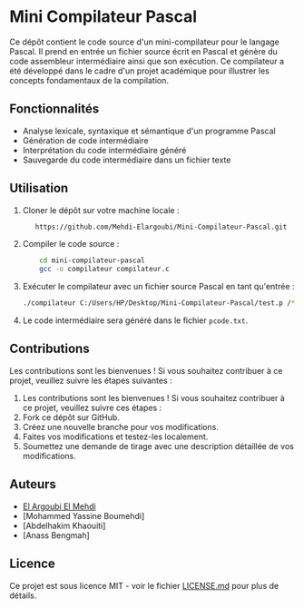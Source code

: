 # Mini Compilateur Pascal

Ce dépôt contient le code source d'un mini-compilateur pour le langage Pascal. Il prend en entrée un fichier source écrit en Pascal et génère du code assembleur intermédiaire ainsi que son exécution.
Ce compilateur a été développé dans le cadre d'un projet académique pour illustrer les concepts fondamentaux de la compilation.

## Fonctionnalités
- Analyse lexicale, syntaxique et sémantique d'un programme Pascal
- Génération de code intermédiaire
- Interprétation du code intermédiaire généré
- Sauvegarde du code intermédiaire dans un fichier texte

## Utilisation
1. Cloner le dépôt sur votre machine locale :
   ```bash
      https://github.com/Mehdi-Elargoubi/Mini-Compilateur-Pascal.git
   ```

2. Compiler le code source :
      ```bash
          cd mini-compilateur-pascal
          gcc -o compilateur compilateur.c
      ```
3. Exécuter le compilateur avec un fichier source Pascal en tant qu'entrée :

      ```bash
      ./compilateur C:/Users/HP/Desktop/Mini-Compilateur-Pascal/test.p /*chemin_vers_fichier_source.p*/
      ```

4. Le code intermédiaire sera généré dans le fichier `pcode.txt`.

## Contributions

Les contributions sont les bienvenues ! Si vous souhaitez contribuer à ce projet, veuillez suivre les étapes suivantes :

1. Les contributions sont les bienvenues ! Si vous souhaitez contribuer à ce projet, veuillez suivre ces étapes :
2. Fork ce dépôt sur GitHub.
3. Créez une nouvelle branche pour vos modifications.
4. Faites vos modifications et testez-les localement.
5. Soumettez une demande de tirage avec une description détaillée de vos modifications.

## Auteurs

- [El Argoubi El Mehdi](https://github.com/Mehdi-Elargoubi)
- [Mohammed Yassine Boumehdi]
- [Abdelhakim Khaouiti]
- [Anass Bengmah]

## Licence

Ce projet est sous licence MIT - voir le fichier [LICENSE.md](LICENSE.md) pour plus de détails.
